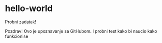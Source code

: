 # hello-world
Probni zadatak!

Pozdrav! Ovo je upoznavanje sa GitHubom.
I probni test kako bi naucio kako funkcionise
